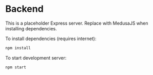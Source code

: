 # Backend

This is a placeholder Express server. Replace with MedusaJS when installing dependencies.

To install dependencies (requires internet):

```bash
npm install
```

To start development server:

```bash
npm start
```
